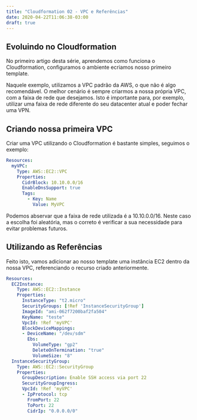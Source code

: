 ```yaml
---
title: "Cloudformation 02 - VPC e Referências"
date: 2020-04-22T11:06:38-03:00
draft: true
---
```


## Evoluindo no Cloudformation

No primeiro artigo desta série, aprendemos como funciona o Cloudformation, configuramos o ambiente ecriamos nosso primeiro template.

Naquele exemplo, utilizamos a VPC padrão da AWS, o que não é algo recomendável. O melhor cenário é sempre criarmos a nossa própria VPC, com a faixa de rede que desejamos. Isto é importante para, por exemplo, utilizar uma faixa de rede diferente do seu datacenter atual e poder fechar uma VPN.

## Criando nossa primeira VPC

Criar uma VPC utilizando o Cloudformation é bastante simples, seguimos o exemplo:

```yaml
Resources: 
  myVPC:
    Type: AWS::EC2::VPC
    Properties:
      CidrBlock: 10.10.0.0/16
      EnableDnsSupport: true
      Tags:
        - Key: Name
          Value: MyVPC
```
Podemos abservar que a faixa de rede utilizada é a 10.10.0.0/16. Neste caso a escolha foi aleatória, mas o correto é verificar a sua necessidade para evitar problemas futuros.

## Utilizando as Referências

Feito isto, vamos adicionar ao nosso template uma instância EC2 dentro da nossa VPC, referenciando o recurso criado anteriormente.

```yaml
Resources:
  EC2Instance: 
    Type: AWS::EC2::Instance
    Properties:
      InstanceType: "t2.micro"
      SecurityGroups: [!Ref 'InstanceSecurityGroup']
      ImageId: "ami-062f7200baf2fa504"
      KeyName: "teste"
      VpcId: !Ref 'myVPC'
      BlockDeviceMappings: 
      - DeviceName: "/dev/sdm"
        Ebs: 
          VolumeType: "gp2"
          DeleteOnTermination: "true"
          VolumeSize: "8"
  InstanceSecurityGroup:
    Type: AWS::EC2::SecurityGroup
    Properties:
      GroupDescription: Enable SSH access via port 22
      SecurityGroupIngress:
      VpcId: !Ref 'myVPC'
      - IpProtocol: tcp
        FromPort: 22
        ToPort: 22
        CidrIp: "0.0.0.0/0"
```
